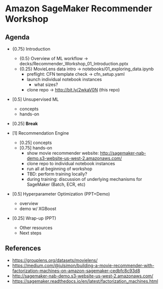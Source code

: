 # Amazon SageMaker Recommender Workshop

## Agenda

- {0.75} Introduction
    - {0.5} Overview of ML workflow -> decks/Recommender_Workshop_01_Introduction.pptx
    - {0.25} MovieLens data intro -> notebooks/01_exploring_data.ipynb
        - preflight: CFN template check -> cfn_setup.yaml
        - launch individual notebook instances
            - what sizes?
        - clone repo -> http://bit.ly/2wkaV0N (this repo)
- [0.5] Unsupervised ML
    - concepts
    - hands-on
- [0.25] **Break**
- [1] Recommendation Engine
    - [0.25] concepts
    - [0.75] hands-on
        - show movie recommender website: http://sagemaker-nab-demo.s3-website-us-west-2.amazonaws.com/
        - clone repo to individual notebook instances
        - run all at beginning of workshop
        - TBD: perform training locally?
        - during training: discussion of underlying mechanisms for SageMaker (Batch, ECR, etc)

- [0.5] Hyperparameter Optimization (PPT+Demo)
    - overview
    - demo w/ XGBoost
- [0.25] Wrap-up (PPT)
    - Other resources
    - Next steps
    

## References

- https://grouplens.org/datasets/movielens/
- https://medium.com/@julsimon/building-a-movie-recommender-with-factorization-machines-on-amazon-sagemaker-cedbfc8c93d8
- http://sagemaker-nab-demo.s3-website-us-west-2.amazonaws.com/
- https://sagemaker.readthedocs.io/en/latest/factorization_machines.html
